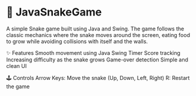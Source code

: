 # 🐍 JavaSnakeGame
A simple Snake game built using Java and Swing. The game follows the classic mechanics where the snake moves around the screen, eating food to grow while avoiding collisions with itself and the walls. 

✨ Features Smooth movement using Java Swing Timer Score tracking Increasing difficulty as the snake grows Game-over detection Simple and clean UI 

🕹️ Controls Arrow Keys: Move the snake (Up, Down, Left, Right) R: Restart the game
